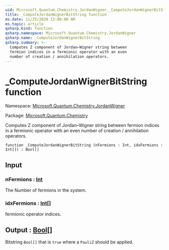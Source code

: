 ```yaml
---
uid: Microsoft.Quantum.Chemistry.JordanWigner._ComputeJordanWignerBitString
title: _ComputeJordanWignerBitString function
ms.date: 11/25/2020 12:00:00 AM
ms.topic: article
qsharp.kind: function
qsharp.namespace: Microsoft.Quantum.Chemistry.JordanWigner
qsharp.name: _ComputeJordanWignerBitString
qsharp.summary: >-
  Computes Z component of Jordan–Wigner string between
  fermion indices in a fermionic operator with an even
  number of creation / annihilation operators.
---
```


# _ComputeJordanWignerBitString function

Namespace: [Microsoft.Quantum.Chemistry.JordanWigner](xref:Microsoft.Quantum.Chemistry.JordanWigner)

Package: [Microsoft.Quantum.Chemistry](https://nuget.org/packages/Microsoft.Quantum.Chemistry)


Computes Z component of Jordan–Wigner string betweenfermion indices in a fermionic operator with an evennumber of creation / annihilation operators.

```qsharp
function _ComputeJordanWignerBitString (nFermions : Int, idxFermions : Int[]) : Bool[]
```


## Input

### nFermions : [Int](xref:microsoft.quantum.lang-ref.int)

The Number of fermions in the system.


### idxFermions : [Int](xref:microsoft.quantum.lang-ref.int)[]

fermionic operator indices.



## Output : [Bool](xref:microsoft.quantum.lang-ref.bool)[]

Bitstring `Bool[]` that is `true` where a `PauliZ` should be applied.